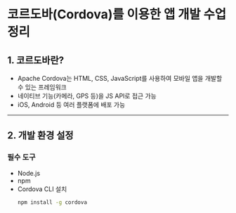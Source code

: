 
# 코르도바(Cordova)를 이용한 앱 개발 수업 정리

## 1. 코르도바란?
- Apache Cordova는 HTML, CSS, JavaScript를 사용하여 모바일 앱을 개발할 수 있는 프레임워크
- 네이티브 기능(카메라, GPS 등)을 JS API로 접근 가능
- iOS, Android 등 여러 플랫폼에 배포 가능

---

## 2. 개발 환경 설정

### 필수 도구
- Node.js
- npm
- Cordova CLI 설치  
  ```bash
  npm install -g cordova
